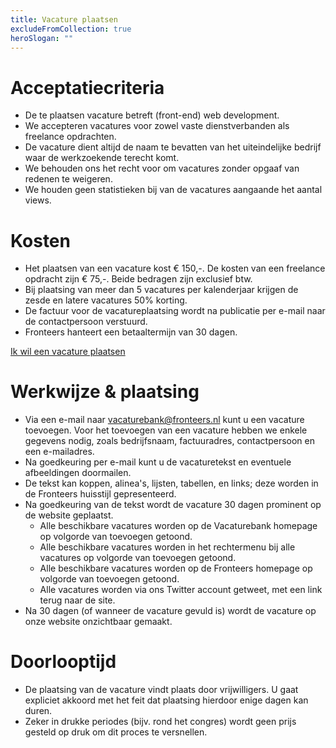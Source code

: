 ```yaml
---
title: Vacature plaatsen
excludeFromCollection: true
heroSlogan: ""
---
```

# Acceptatiecriteria

- De te plaatsen vacature betreft (front-end) web development.
- We accepteren vacatures voor zowel vaste dienstverbanden als freelance opdrachten.
- De vacature dient altijd de naam te bevatten van het uiteindelijke bedrijf waar de werkzoekende terecht komt.
- We behouden ons het recht voor om vacatures zonder opgaaf van redenen te weigeren.
- We houden geen statistieken bij van de vacatures aangaande het aantal views.

# Kosten

- Het plaatsen van een vacature kost € 150,-. De kosten van een freelance opdracht zijn € 75,-. Beide bedragen zijn exclusief btw.
- Bij plaatsing van meer dan 5 vacatures per kalenderjaar krijgen de zesde en latere vacatures 50% korting.
- De factuur voor de vacatureplaatsing wordt na publicatie per e-mail naar de contactpersoon verstuurd.
- Fronteers hanteert een betaaltermijn van 30 dagen.

<a href="mailto:vacaturebank@fronteers.nl?subject=Ik%20wil%20een%20vacature%20plaatsen&body=Bedankt%20voor%20je%20interesse%20in%20het%20plaatsen%20van%20een%20vacature!%20%0AVul%20onderstaande%20graag%20zo%20volledig%20mogelijk%20in.%20We%20nemen%20zo%20spoedig%20mogelijk%20contact%20met%20je%20op.%20Onze%20vereniging%20draait%20echter%20op%20vrijwilligers%2C%20houd%20er%20dus%20rekening%20mee%20dat%20een%20reactie%20niet%20altijd%20dezelfde%20dag%20komt%2C%20en%20het%20in%20drukke%20periodes%20zelfs%20een%20week%20kan%20duren.%0A%0AIk%20ga%20akkoord%20met%20de%20voorwaarden%3A%20ja%2Fnee%0A%0ANaam%20contactpersoon%3A%0AE-mailadres%20contactpersoon%3A%0ATelefoonnummer%3A%0ABedrijfsnaam%3A%0A%0AFactuuradres%3A%0A%0AE-mailadres%20voor%20de%20factuur%3A%0AUw%20kenmerk%20(optioneel%2C%20bijvoorbeeld%20een%20inkoopnummer)%3A%0ADienstverband%20of%20freelance%3F%20%0A%0AUw%20website%3A%0ATwitter-account%20bedrijf%20(optioneel)%3A%0ALinkedIn-account%20bedrijf%20(optioneel)%3A%0AMastodon-account%20bedrijf%20(optioneel)%3A%0A%0AEventuele%20opmerkingen%20of%20vragen%3A%0A" class="button button-parentheses">Ik wil een vacature plaatsen</a>


# Werkwijze & plaatsing

- Via een e-mail naar [vacaturebank@fronteers.nl](mailto:vacaturebank@fronteers.nl?subject=Ik%20wil%20een%20vacature%20plaatsen&body=Bedankt%20voor%20je%20interesse%20in%20het%20plaatsen%20van%20een%20vacature!%20%0AVul%20onderstaande%20graag%20zo%20volledig%20mogelijk%20in.%20We%20nemen%20zo%20spoedig%20mogelijk%20contact%20met%20je%20op.%20Onze%20vereniging%20draait%20echter%20op%20vrijwilligers%2C%20houd%20er%20dus%20rekening%20mee%20dat%20een%20reactie%20niet%20altijd%20dezelfde%20dag%20komt%2C%20en%20het%20in%20drukke%20periodes%20zelfs%20een%20week%20kan%20duren.%0A%0AIk%20ga%20akkoord%20met%20de%20voorwaarden%3A%20ja%2Fnee%0A%0ANaam%20contactpersoon%3A%0AE-mailadres%20contactpersoon%3A%0ATelefoonnummer%3A%0ABedrijfsnaam%3A%0A%0AFactuuradres%3A%0A%0AE-mailadres%20voor%20de%20factuur%3A%0AUw%20kenmerk%20(optioneel%2C%20bijvoorbeeld%20een%20inkoopnummer)%3A%0ADienstverband%20of%20freelance%3F%20%0A%0AUw%20website%3A%0ATwitter-account%20bedrijf%20(optioneel)%3A%0ALinkedIn-account%20bedrijf%20(optioneel)%3A%0AMastodon-account%20bedrijf%20(optioneel)%3A%0A%0AEventuele%20opmerkingen%20of%20vragen%3A%0A) kunt u een vacature toevoegen. Voor het toevoegen van een vacature hebben we enkele gegevens nodig, zoals bedrijfsnaam, factuuradres, contactpersoon en een e-mailadres.
- Na goedkeuring per e-mail kunt u de vacaturetekst en eventuele afbeeldingen doormailen.
- De tekst kan koppen, alinea's, lijsten, tabellen, en links; deze worden in de Fronteers huisstijl gepresenteerd.
- Na goedkeuring van de tekst wordt de vacature 30 dagen prominent op de website geplaatst.
  - Alle beschikbare vacatures worden op de Vacaturebank homepage op volgorde van toevoegen getoond.
  - Alle beschikbare vacatures worden in het rechtermenu bij alle vacatures op volgorde van toevoegen getoond.
  - Alle beschikbare vacatures worden op de Fronteers homepage op volgorde van toevoegen getoond.
  - Alle vacatures worden via ons Twitter account getweet, met een link terug naar de site.
- Na 30 dagen (of wanneer de vacature gevuld is) wordt de vacature op onze website onzichtbaar gemaakt.

# Doorlooptijd

- De plaatsing van de vacature vindt plaats door vrijwilligers. U gaat expliciet akkoord met het feit dat plaatsing hierdoor enige dagen kan duren.
- Zeker in drukke periodes (bijv. rond het congres) wordt geen prijs gesteld op druk om dit proces te versnellen.
